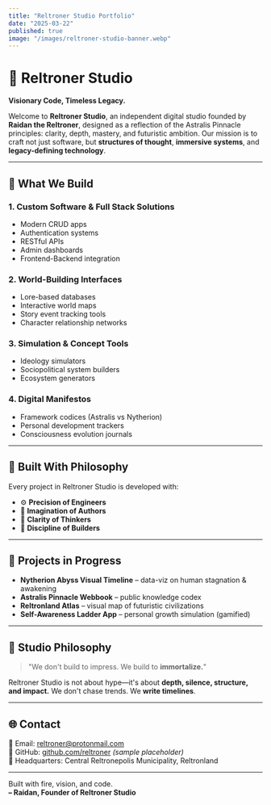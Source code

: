 ```yaml
---
title: "Reltroner Studio Portfolio"
date: "2025-03-22"
published: true
image: "/images/reltroner-studio-banner.webp"
---
```


# 🏢 Reltroner Studio

**Visionary Code, Timeless Legacy.**

Welcome to **Reltroner Studio**, an independent digital studio founded by **Raidan the Reltroner**, designed as a reflection of the Astralis Pinnacle principles: clarity, depth, mastery, and futuristic ambition. Our mission is to craft not just software, but **structures of thought**, **immersive systems**, and **legacy-defining technology**.

---

## 🚀 What We Build

### 1. **Custom Software & Full Stack Solutions**
- Modern CRUD apps
- Authentication systems
- RESTful APIs
- Admin dashboards
- Frontend-Backend integration

### 2. **World-Building Interfaces**
- Lore-based databases
- Interactive world maps
- Story event tracking tools
- Character relationship networks

### 3. **Simulation & Concept Tools**
- Ideology simulators
- Sociopolitical system builders
- Ecosystem generators

### 4. **Digital Manifestos**
- Framework codices (Astralis vs Nytherion)
- Personal development trackers
- Consciousness evolution journals

---

## 🧠 Built With Philosophy
Every project in Reltroner Studio is developed with:
- ⚙️ **Precision of Engineers**
- 📖 **Imagination of Authors**
- 🧭 **Clarity of Thinkers**
- 🧱 **Discipline of Builders**

---

## 📂 Projects in Progress
- **Nytherion Abyss Visual Timeline** – data-viz on human stagnation & awakening
- **Astralis Pinnacle Webbook** – public knowledge codex
- **Reltronland Atlas** – visual map of futuristic civilizations
- **Self-Awareness Ladder App** – personal growth simulation (gamified)

---

## 🎯 Studio Philosophy
> "We don't build to impress. We build to **immortalize.**"

Reltroner Studio is not about hype—it's about **depth, silence, structure, and impact.**
We don't chase trends. We **write timelines**.

---

## 🌐 Contact
📮 Email: [reltroner@protonmail.com](mailto:reltroner@protonmail.com)  
🧠 GitHub: [github.com/reltroner](https://github.com/reltroner) *(sample placeholder)*  
🌌 Headquarters: Central Reltronepolis Municipality, Reltronland

---

Built with fire, vision, and code.  
**– Raidan, Founder of Reltroner Studio**
